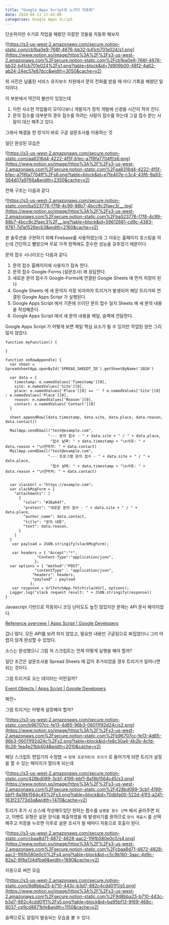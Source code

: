```yaml
---
title: "Google Apps Script로 노가다 자동화"
date: 2020-04-13 17:42:00
categories: Google Apps Script
---
```


단순하지만 수기로 작업을 해왔던 자잘한 것들을 자동화 해보자

![https://s3-us-west-2.amazonaws.com/secure.notion-static.com/cb1ba0e9-768f-4676-bb32-b41cb701e024/s1.png](https://www.notion.so/image/https%3A%2F%2Fs3-us-west-2.amazonaws.com%2Fsecure.notion-static.com%2Fcb1ba0e9-768f-4676-bb32-b41cb701e024%2Fs1.png?table=block&id=7d909b00-48f2-4a62-ab24-24ec57e87dcc&width=3050&cache=v2)

위 사진은 납품된 서비스 유지보수 차원에서 문의 전화를 받을 때 마다 기록을 해왔던 일지이다.

이 부분에서 약간의 불만이 있었는데

1. 이런 사소한 작업들이 모이다보니 개발자가 정작 개발에 신경쓸 시간이 적어 진다.
2. 문의 접수를 대부분의 경우 접수를 하려는 사람이 접수를 하는데 그걸 접수 받는 사람이 대신 해주고 있다.

그래서 해결을 한 방식이 바로 구글 설문조사를 이용하는 것

일단 완성된 모습은

![https://s3-us-west-2.amazonaws.com/secure.notion-static.com/aa8316d4-4222-4f5f-b1ec-a7f8fa7704ff/s6.png](https://www.notion.so/image/https%3A%2F%2Fs3-us-west-2.amazonaws.com%2Fsecure.notion-static.com%2Faa8316d4-4222-4f5f-b1ec-a7f8fa7704ff%2Fs6.png?table=block&id=e7fe407e-c3c4-43f6-9a93-364d07a9766a&width=2350&cache=v2)

전체 구조는 다음과 같다

![https://s3-us-west-2.amazonaws.com/secure.notion-static.com/ba523776-f7f8-4c99-88b7-4bcc8c2faec3/__.jpg](https://www.notion.so/image/https%3A%2F%2Fs3-us-west-2.amazonaws.com%2Fsecure.notion-static.com%2Fba523776-f7f8-4c99-88b7-4bcc8c2faec3%2F__.jpg?table=block&id=59612681-cd9c-4383-9781-7d1a1526ecb3&width=2160&cache=v2)

본 솔루션을 구현하기 위해 Firebase를 사용하였는데 그 이유는 홈페이지 호스팅을 하는데 간단하고 빨랐으며 무료 가격 정책에도 준수한 성능을 갖추었기 때문이다.

문의 접수 시나리오는 다음과 같다.

1. 문의 접수 홈페이지에 사용자가 접속 한다.
2. 문의 접수 Google-Forms (설문조사) 에 응답한다.
3. 새로운 문의 접수가 Google-Forms에 연결된 Google Sheets 에 먼저 저장이 된다
4. Google Sheets 에 새 문의자 저장 되자마자 트리거가 발생되어 해당 트리거와 연결된 Google Apps Script 가 실행된다.
5. Google Apps Script 에서 기존에 쓰이던 문의 접수 일지 Sheets 에 새 문의 내용을 작성해준다.
6. Google Apps Script 에서 새 문의 내용을 메일, 슬랙에 전달한다.

Google Apps Script 가 어떻게 보면 제일 핵심 요소가 될 수 있지만 작업된 양은 그리 많지 않았다.

    function myFunction() {
      
    }
    
    function onRowAppend(e) {
      var sheet = SpreadsheetApp.openById('SPREAD_SHEEDT_ID').getSheetByName('2020')
      
      var data = {
        timestamp: e.namedValues['Timestamp'][0],
        site: e.namedValues['Site'][0],
        place: e.namedValues['Place'][0] == '' ? e.namedValues['Site'][0] : e.namedValues['Place'][0],
        reason: e.namedValues['Reason'][0],
        contact: e.namedValues['Contact'][0]
      }
      
      sheet.appendRow([data.timestamp, data.site, data.place, data.reason, data.contact])
      
      MailApp.sendEmail("test@example.com",
                       "--- 문의 접수 - " + data.site + " / " + data.place,
                        "접수 날짜: " + data.timestamp + "\n사유: " + data.reason + "\n연락처: " + data.contact)
      MailApp.sendEmail("test@example.com",
                       "--- 프로그램 문의 접수 - " + data.site + " / " + data.place,
                        "접수 날짜: " + data.timestamp + "\n사유: " + data.reason + "\n연락처: " + data.contact)
      
      
      var slackUrl = "https://example.com";
      var slackMsgForm = {
        "attachments": [
          {
            "color": "#36a64f",
            "pretext": "새로운 문의 접수 - " + data.site + " / " + data.place,
            "author_name": data.contact,
            "title": "문의 내용",
            "text": data.reason,
          }
        ]
      }
       var payload = JSON.stringify(slackMsgForm);
    
       var headers = { "Accept":"*", 
                  "Content-Type":"application/json", 
                 };
      var options = { "method":"POST",
                 "contentType" : "application/json",
                "headers": headers,
                "payload" : payload
               };
       var response = UrlFetchApp.fetch(slackUrl, options);
      Logger.log("slack request result: " + JSON.stringify(response))
    }

Javascript 기반으로 작동되니 코딩 난이도도 높진 않았지만 문제는 API 문서 해석이었다.

[Reference overview | Apps Script | Google Developers](https://developers.google.com/apps-script/reference)

겁나 많다. 모든 API를 보려 하지 않았고, 필요한 내용만 구글링으로 짜집었더니 그리 어렵지 않게 완성할 수 있었다.

소스는 완성했으니 그럼 저 스크립트는 언제 어떻게 실행을 해야 할까?

일단 조건은 설문조사용 Spread Sheets 에 값이 추가되었을 경우 트리거가 일어나면 되는 것이다.

그럼 트리거로 오는 데이터는 어떤걸까?

[Event Objects | Apps Script | Google Developers](https://developers.google.com/apps-script/guides/triggers/events#form-submit)

짜잔~

그럼 트리거는 어떻게 설정해야 할까?

![https://s3-us-west-2.amazonaws.com/secure.notion-static.com/b96707cc-fe13-4d85-96b3-06011f92d24c/s2.png](https://www.notion.so/image/https%3A%2F%2Fs3-us-west-2.amazonaws.com%2Fsecure.notion-static.com%2Fb96707cc-fe13-4d85-96b3-06011f92d24c%2Fs2.png?table=block&id=fe8c30a4-4b2b-4cfd-9c28-1ea4e21bb404&width=2010&cache=v2)

해당 스크립트 편집기의 수정탭 → `현재 프로직트의 트리거` 로 들어가게 되면 트리거 설정을 할 수 있는 페이지가 열리게 되는데

![https://s3-us-west-2.amazonaws.com/secure.notion-static.com/428bd089-3cbf-4199-bbf1-8a18b1564c45/s3.png](https://www.notion.so/image/https%3A%2F%2Fs3-us-west-2.amazonaws.com%2Fsecure.notion-static.com%2F428bd089-3cbf-4199-bbf1-8a18b1564c45%2Fs3.png?table=block&id=70dbfa00-522d-41f3-a241-163f23773d3a&width=1470&cache=v2)

트리거 추가 시 소스에 작성해두었던 원하는 함수를 `실행할 함수 선택` 에서 골라주면 되고, 이벤트 유형은 설문 양식을 제출하였을 때 발생되기를 원하므로 `양식 제출시` 를 선택해주고 저장을 누르면 이후로 설문 조사가 될 때마다 자동으로 호출이 된다.

![https://s3-us-west-2.amazonaws.com/secure.notion-static.com/cbaa8d71-4872-4828-aac2-1f6fb580e0c0/s4.png](https://www.notion.so/image/https%3A%2F%2Fs3-us-west-2.amazonaws.com%2Fsecure.notion-static.com%2Fcbaa8d71-4872-4828-aac2-1f6fb580e0c0%2Fs4.png?table=block&id=c5c9b160-3aac-4d9c-82a2-9f8a134dfba6&width=1890&cache=v2)

자동으로 써진 모습

![https://s3-us-west-2.amazonaws.com/secure.notion-static.com/9d8bba25-b710-443c-b3d7-882c4cdd01f1/s5.png](https://www.notion.so/image/https%3A%2F%2Fs3-us-west-2.amazonaws.com%2Fsecure.notion-static.com%2F9d8bba25-b710-443c-b3d7-882c4cdd01f1%2Fs5.png?table=block&id=ba95bf13-9f69-468c-8037-ce9cd8871bfe&width=1150&cache=v2)

슬랙으로도 알림이 발송되는 모습을 볼 수 있다.
